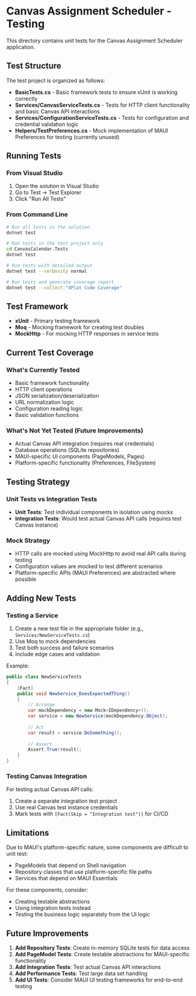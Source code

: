 # Canvas Assignment Scheduler - Testing

This directory contains unit tests for the Canvas Assignment Scheduler application.

## Test Structure

The test project is organized as follows:

- **BasicTests.cs** - Basic framework tests to ensure xUnit is working correctly
- **Services/CanvasServiceTests.cs** - Tests for HTTP client functionality and basic Canvas API interactions
- **Services/ConfigurationServiceTests.cs** - Tests for configuration and credential validation logic
- **Helpers/TestPreferences.cs** - Mock implementation of MAUI Preferences for testing (currently unused)

## Running Tests

### From Visual Studio
1. Open the solution in Visual Studio
2. Go to Test → Test Explorer
3. Click "Run All Tests"

### From Command Line
```bash
# Run all tests in the solution
dotnet test

# Run tests in the test project only
cd CanvasCalendar.Tests
dotnet test

# Run tests with detailed output
dotnet test --verbosity normal

# Run tests and generate coverage report
dotnet test --collect:"XPlat Code Coverage"
```

## Test Framework

- **xUnit** - Primary testing framework
- **Moq** - Mocking framework for creating test doubles
- **MockHttp** - For mocking HTTP responses in service tests

## Current Test Coverage

### What's Currently Tested
- Basic framework functionality
- HTTP client operations
- JSON serialization/deserialization
- URL normalization logic
- Configuration reading logic
- Basic validation functions

### What's Not Yet Tested (Future Improvements)
- Actual Canvas API integration (requires real credentials)
- Database operations (SQLite repositories)
- MAUI-specific UI components (PageModels, Pages)
- Platform-specific functionality (Preferences, FileSystem)

## Testing Strategy

### Unit Tests vs Integration Tests
- **Unit Tests**: Test individual components in isolation using mocks
- **Integration Tests**: Would test actual Canvas API calls (requires test Canvas instance)

### Mock Strategy
- HTTP calls are mocked using MockHttp to avoid real API calls during testing
- Configuration values are mocked to test different scenarios
- Platform-specific APIs (MAUI Preferences) are abstracted where possible

## Adding New Tests

### Testing a Service
1. Create a new test file in the appropriate folder (e.g., `Services/NewServiceTests.cs`)
2. Use Moq to mock dependencies
3. Test both success and failure scenarios
4. Include edge cases and validation

Example:
```csharp
public class NewServiceTests
{
    [Fact]
    public void NewService_DoesExpectedThing()
    {
        // Arrange
        var mockDependency = new Mock<IDependency>();
        var service = new NewService(mockDependency.Object);
        
        // Act
        var result = service.DoSomething();
        
        // Assert
        Assert.True(result);
    }
}
```

### Testing Canvas Integration
For testing actual Canvas API calls:
1. Create a separate integration test project
2. Use real Canvas test instance credentials
3. Mark tests with `[Fact(Skip = "Integration test")]` for CI/CD

## Limitations

Due to MAUI's platform-specific nature, some components are difficult to unit test:
- PageModels that depend on Shell navigation
- Repository classes that use platform-specific file paths
- Services that depend on MAUI Essentials

For these components, consider:
- Creating testable abstractions
- Using integration tests instead
- Testing the business logic separately from the UI logic

## Future Improvements

1. **Add Repository Tests**: Create in-memory SQLite tests for data access
2. **Add PageModel Tests**: Create testable abstractions for MAUI-specific functionality
3. **Add Integration Tests**: Test actual Canvas API interactions
4. **Add Performance Tests**: Test large data set handling
5. **Add UI Tests**: Consider MAUI UI testing frameworks for end-to-end testing
